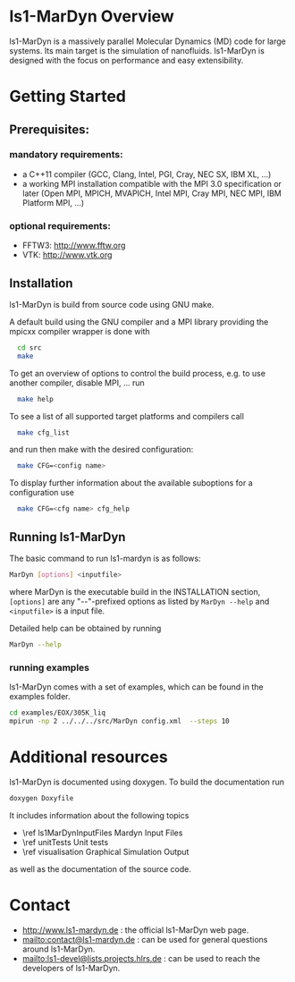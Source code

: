 ls1-MarDyn Overview
===================

ls1-MarDyn is a massively parallel Molecular Dynamics (MD) code for large systems. Its main target is the simulation of nanofluids. ls1-MarDyn is designed with the focus on performance and easy extensibility.


Getting Started
===============

Prerequisites:
--------------
### mandatory requirements:
* a C++11 compiler (GCC, Clang, Intel, PGI, Cray, NEC SX, IBM XL, ...)
* a working MPI installation compatible with the MPI 3.0 specification or later (Open MPI, MPICH, MVAPICH, Intel MPI, Cray MPI, NEC MPI, IBM Platform MPI, ...)

### optional requirements:
* FFTW3: <http://www.fftw.org>
* VTK: <http://www.vtk.org>


Installation
------------

ls1-MarDyn is build from source code using GNU make.

A default build using the GNU compiler and a MPI library providing the mpicxx compiler wrapper is done with
```sh
  cd src
  make
```
To get an overview of options to control the build process, e.g. to use another compiler, disable MPI, ... run
```sh
  make help
```
To see a list of all supported target platforms and compilers call
```sh
  make cfg_list
```
and run then make with the desired configuration:
```sh
  make CFG=<config name>
```
To display further information about the available suboptions for a configuration use
```sh
  make CFG=<cfg name> cfg_help
```

Running ls1-MarDyn
------------------
The basic command to run ls1-mardyn is as follows:
```sh
MarDyn [options] <inputfile>
```
where MarDyn is the executable build in the INSTALLATION section, `[options]` are any "--"-prefixed options as listed by `MarDyn --help` and `<inputfile>` is a input file.

Detailed help can be obtained by running
```sh
MarDyn --help
```
### running examples
ls1-MarDyn comes with a set of examples, which can be found in the examples folder.
```sh
cd examples/EOX/305K_liq
mpirun -np 2 ../../../src/MarDyn config.xml  --steps 10
```

Additional resources
====================
ls1-MarDyn is documented using doxygen. To build the documentation run
```sh
doxygen Doxyfile
```
It includes information about the following topics
* \ref ls1MarDynInputFiles Mardyn Input Files
* \ref unitTests Unit tests
* \ref visualisation Graphical Simulation Output

as well as the documentation of the source code.

Contact
=======

* <http://www.ls1-mardyn.de> : the official ls1-MarDyn web page.
* <mailto:contact@ls1-mardyn.de> : can be used for general questions around ls1-MarDyn.
* <mailto:ls1-devel@lists.projects.hlrs.de> : can be used to reach the developers of ls1-MarDyn.



